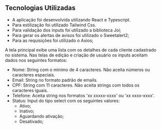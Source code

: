 ## Tecnologias Utilizadas
  - A aplicação foi desenvolvida utilizando React e Typescript.
  - Para estilização foi utilizado Tailwind Css.
  - Para validação dos inputs foi utilizado a biblioteca Joi;
  - Para gerar os alertas de avisos foi utilizado o Sweetalert2;
  - Para as requisições foi utilizado o Axios;

 A tela principal exibe uma lista com os detalhes de cada cliente cadastrado no sistema.
 Nas telas de edição e criação de usuário os inputs aceitam dados nos seguintes formatos:
  - Nome: String com o minimo de 4 caracteres. Não aceita números ou caracteres especiais.
  - Email: String no formato padrão de emails.
  - CPF: String com 11 caracteres. Não aceita strings com todos os caracteres iguais.
  - Telefone: Aceita string nos formatos 'xx xxxxx-xxxx' ou 'xx xxxx-xxxx'.
  - Status: Input do tipo select com os seguintes valores:
    - Ativo;
    - Inativo;
    - Aguardando ativação;
    - Desativado;